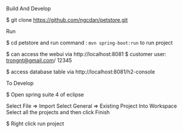 Build And Develop

$ git clone https://github.com/ngcdan/petstore.git 

Run 

$ cd petstore and run command : `mvn spring-boot:run` to run project

$ can access the webui via http://localhost:8081 
$ customer user: trongnt@gmail.com/ 12345

$ access database table via http://localhost:8081/h2-console

To Develop

$ Open spring suite 4 of eclipse

Select File => Import Select General => Existing Project Into Workspace Select all the projects and then click Finish

$ Right click run project

